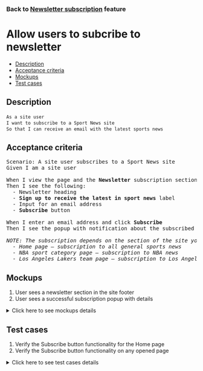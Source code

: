 ### Back to [Newsletter subscription](../../) feature

# Allow users to subcribe to newsletter

- [Description](#description)
- [Acceptance criteria](#acceptance-criteria)
- [Mockups](#mockups)
- [Test cases](#test-cases)

## Description

    As a site user
    I want to subscribe to a Sport News site
    So that I can receive an email with the latest sports news

## Acceptance criteria

<pre>
Scenario: A site user subscribes to a Sport News site
Given I am a site user

When I view the page and the <b>Newsletter</b> subscription section in the site footer
Then I see the following:
  - Newsletter heading
  - <b>Sign up to receive the latest in sport news</b> label
  - Input for an email address
  - <b>Subscribe</b> button

When I enter an email address and click <b>Subscribe</b>
Then I see the popup with notification about the subscribed news category

<i>NOTE: The subscription depends on the section of the site you are currenntly on, for example:
  - Home page – subscription to all general sports news
  - NBA sport category page – subscription to NBA news
  - Los Angeles Lakers team page – subscription to Los Angeles Lakers team news</i>
</pre>

## Mockups

1. User sees a newsletter section in the site footer
2. User sees a successful subscription popup with details

<details>
  <summary>Click here to see mockups details</summary>

**1. User sees a newsletter section in the site footer:**

![User sees a newsletter section in the site footer](/products/sport_news_portal/web_application_features/newsletter_email/images/site_footer.png)

**2. User sees a successful subscription popup with details:**

![User sees a successful subscription popup with details](/products/sport_news_portal/web_application_features/newsletter_email/images/successful_subscription.png)

</details>

## Test cases

1. Verify the Subscribe button functionality for the Home page
2. Verify the Subscribe button functionality on any opened page

<details>
  <summary>Click here to see test cases details</summary>

### **#1. Verify the Subscribe button functionality for the Home page**

|Preconditions|Steps|Expected result
--------------|-----|----------
|- On the site footer -> <b>Newsletter</b>|1) In the <b>Your email address</b> field, enter an email address</br>2) Click <b>Subscribe</b></br>3) Verify that the user is subscribed to all general sports news|2) The popup appears with a notification that the user is subscribed to all general sports news</br>3) User receives an email with the latest news from all categories on a daily basis|

### **#2. Verify the Subscribe button functionality on any opened page**

|Preconditions|Steps|Expected result
--------------|-----|----------
|- On the <b>NBA</b> league page/<b>Los Angeles Lakers</b> team page</br>- On the site footer -> <b>Newsletter</b>|1) In the <b>Your email address</b> field, enter the user email address</br>2) Click <b>Subscribe</b></br>3) Verify that the user is subscribed to <b>NBA</b> league/<b>Los Angeles Lakers</b> team news|2) The popup appears with a notification that the user is subscribed to <b>NBA</b> league/<b>Los Angeles Lakers</b> team news</br>3) User receives an email with the latest news from the appropriate category/team page on a daily basis|
</details>
